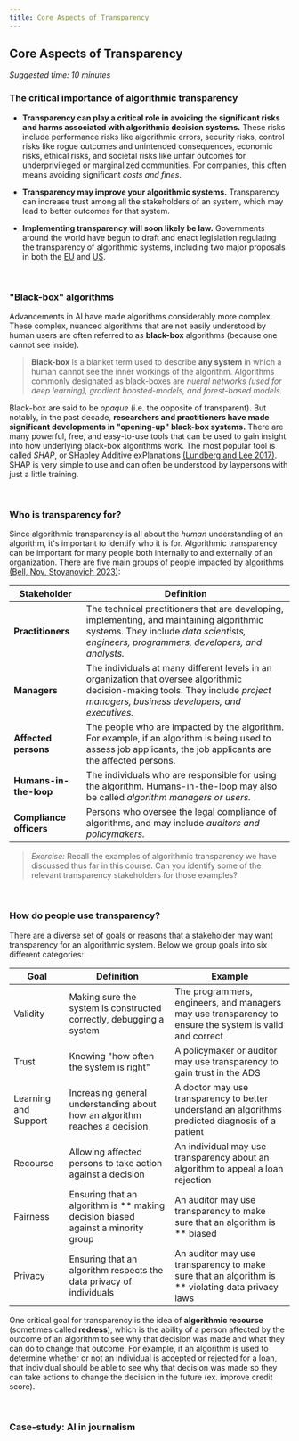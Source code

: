```yaml
---
title: Core Aspects of Transparency
---
```


## Core Aspects of Transparency
_Suggested time: 10 minutes_

### The critical importance of algorithmic transparency

- **Transparency can play a critical role in avoiding the significant risks and harms associated with algorithmic decision systems.** These risks include performance risks like algorithmic errors, security risks, control risks like rogue outcomes and unintended consequences, economic risks, ethical risks, and societal risks like unfair outcomes for underprivileged or marginalized communities. For companies, this often means avoiding significant _costs and fines_.

- **Transparency may improve your algorithmic systems.** Transparency can increase trust among all the stakeholders of an system, which may lead to better outcomes for that system.

- **Implementing transparency will soon likely be law.** Governments around the world have begun to draft and enact legislation regulating the transparency of algorithmic systems, including two major proposals in both the <a href="https://artificialintelligenceact.eu/" target="_blank">EU</a> and <a href="https://www.whitehouse.gov/ostp/ai-bill-of-rights/" target="_blank">US</a>.

<br>

### "Black-box" algorithms

Advancements in AI have made algorithms considerably more complex. These complex, nuanced algorithms that are not easily understood by human users are often referred to as **black-box** algorithms (because one cannot see inside). 

> **Black-box** is a blanket term used to describe __any system__ in which a human cannot see the inner workings of the algorithm. Algorithms commonly designated as black-boxes are _nueral networks (used for deep learning), gradient boosted-models, and forest-based models._

Black-box are said to be _opaque_ (i.e. the opposite of transparent). But notably, in the past decade, **researchers and practitioners have made significant developments in "opening-up" black-box systems.** There are many powerful, free, and easy-to-use tools that can be used to gain insight into how underlying black-box algorithms work. The most popular tool is called _SHAP_, or SHapley Additive exPlanations <a href="https://proceedings.neurips.cc/paper/2017/file/8a20a8621978632d76c43dfd28b67767-Paper.pdf" target="_blank">(Lundberg and Lee 2017)</a>. SHAP is very simple to use and can often be understood by laypersons with just a little training. 

<br>

### Who is transparency for?

Since algorithmic transparency is all about the _human_ understanding of an algorithm, it's important to identify who it is for. Algorithmic transparency can be important for many people both internally to and externally of an organization. There are five main groups of people impacted by algorithms <a href="https://www.cambridge.org/core/journals/data-and-policy/article/think-about-the-stakeholders-first-toward-an-algorithmic-transparency-playbook-for-regulatory-compliance/10D7F194DB250DDF3A30471B5CEB9326" target="_blank">(Bell, Nov, Stoyanovich 2023)</a>:


| **Stakeholder**         | **Definition**                                                                                                                                                                        |
|-------------------------|---------------------------------------------------------------------------------------------------------------------------------------------------------------------------------------|
| **Practitioners**       | The technical practitioners that are developing, implementing, and maintaining algorithmic systems. They include _data scientists, engineers, programmers, developers, and analysts._ |
| **Managers**            | The individuals at many different levels in an organization that oversee algorithmic decision-making tools. They include _project managers, business developers, and executives._     |
| **Affected persons**    | The people who are impacted by the algorithm. For example, if an algorithm is being used to assess job applicants, the job applicants are the affected persons.                       |
| **Humans-in-the-loop**  | The individuals who are responsible for using the algorithm. Humans-in-the-loop may also be called _algorithm managers or users._                                                     |
| **Compliance officers** | Persons who oversee the legal compliance of algorithms, and may include _auditors and policymakers._                                                                                  |

<!--
- **Practitioners:** The technical practitioners that are developing, implementing, and maintaining algorithmic systems. They include _data scientists, engineers, programmers, developers, and analysts._
- **Managers:** Those that oversee projects using algorithmic tools. They exist at many many different levels in an organization, and include _project managers, business developers, procurement manager, and executives_.
- **Affected persons:** The people who are impacted by the algorithm. For example, if an algorithm is being used to assess job applicants, the job applicants are the affected persons.
- **Humans-in-the-loop:** The individuals who are responsible for _using the algorithm._ Humans-in-the-loop may also be called algorithm managers or users.
- **Regulators:** Persons who oversee the legal compliance of algorithms, and may include also include _auditors, compliance officers, and policymakers_.
-->

> _Exercise:_ Recall the examples of algorithmic transparency we have discussed thus far in this course. Can you identify some of the relevant transparency stakeholders for those examples?

<br>

### How do people use transparency?

There are a diverse set of goals or reasons that a stakeholder may want transparency for an algorithmic system. Below we group goals into six different categories:

| **Goal**                 | **Definition**                                                                        | **Example**                                                                                                 |
|----------------------|-----------------------------------------------------------------------------------|---------------------------------------------------------------------------------------------------------|
| Validity             | Making sure the system is constructed correctly, debugging a system               | The programmers, engineers, and managers may use transparency to ensure the system is valid and correct |
| Trust                | Knowing "how often the system is right"                                           | A policymaker or auditor may use transparency to gain trust in the ADS                                  |
| Learning and Support | Increasing general understanding about how an algorithm reaches a decision        | A doctor may use transparency to better understand an algorithms predicted diagnosis of a patient       |
| Recourse             | Allowing affected persons to take action against a decision                       | An individual may use transparency about an algorithm to appeal a loan rejection                        |
| Fairness             | Ensuring that an algorithm is ** making decision biased against a minority group | An auditor may use transparency to make sure that an algorithm is ** biased                            |
| Privacy              | Ensuring that an algorithm respects the data privacy of individuals               | An auditor may use transparency to make sure that an algorithm is ** violating data privacy laws       |

One critical goal for transparency is the idea of **algorithmic recourse** (sometimes called **redress**), which is the ability of a person affected by the outcome of an algorithm to see why that decision was made and what they can do to change that outcome. For example, if an algorithm is used to determine whether or not an individual is accepted or rejected for a loan, that individual should be able to see why that decision was made so they can take actions to change the decision in the future (ex. improve credit score).

<br>

### Case-study: AI in journalism



<!--
### Is algoirthmic transparency easy to do?

The short answer is yes. For any algorithm, there are easy first steps that can be taken to move from an algorithm being to _completely opaque_ to _at least slightly tranparent._

> **The Easiset Fist-Step for Transparency** <br><br> A fundamental first step in algorithmic transparency can be be _as simple as telling people that you are using an algorithm_. Many organizations either take this fact for granted, or deliberately keep this fact hidden from the public. Do not underestimate the value of simply disclosing the use of an algorithmic system, and telling people what attributes, factors, or inputs the algorithm uses.

The long answer is that, while it can be easy to create basic transparency features, it takes more effort to create robust and lasting transparency. One should be thoughtful about _how_, _why_ and _to what end_ transparency is implemented --- all of which will be discussed extensively in this course. Importantly, we believe that the organizational and societal benefits of algorithmic transparency greatly justify the efforts of implementing it correctly.

<br>

### How is algorithmic transparency different from fairness or bias?

Algorithmic transparency is often confused with ideas like **fairnessand bias** --- but importantly, they are not the same thing.

_Algorithmic transparency_ is about the visibility of information about a system. In contrast, _algorithmic fairness_ is concerned with addressing societal biases that are present in an algorithmic system. While fairness and transparency can be related (for example, visibility into an algorithmic system may reveal its biases), they are actually independent. Ensuring transparency does not ensure fairness, and vice versa. Instead, they are connected in-so-far as it is infinitely easier to detect fairness issues in algorithms that are transparent.
-->